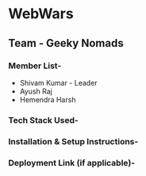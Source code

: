 # WebWars
## Team - Geeky Nomads
### Member List-
* Shivam Kumar - Leader
* Ayush Raj
* Hemendra Harsh

### Tech Stack Used-
### Installation & Setup Instructions-
### Deployment Link (if applicable)-
